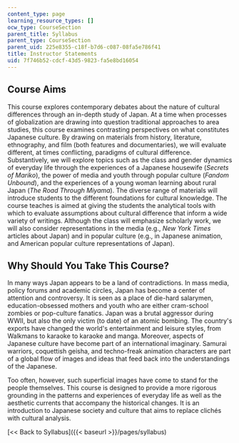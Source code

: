 ```yaml
---
content_type: page
learning_resource_types: []
ocw_type: CourseSection
parent_title: Syllabus
parent_type: CourseSection
parent_uid: 225e8355-c18f-b7d6-c087-08fa5e786f41
title: Instructor Statements
uid: 7f746b52-cdcf-43d5-9823-fa5e8bd16054
---
```


Course Aims
-----------

This course explores contemporary debates about the nature of cultural differences through an in-depth study of Japan. At a time when processes of globalization are drawing into question traditional approaches to area studies, this course examines contrasting perspectives on what constitutes Japanese culture. By drawing on materials from history, literature, ethnography, and film (both features and documentaries), we will evaluate different, at times conflicting, paradigms of cultural difference. Substantively, we will explore topics such as the class and gender dynamics of everyday life through the experiences of a Japanese housewife (_Secrets of Mariko_), the power of media and youth through popular culture (_Fandom Unbound_), and the experiences of a young woman learning about rural Japan (_The Road Through Miyama_). The diverse range of materials will introduce students to the different foundations for cultural knowledge. The course teaches is aimed at giving the students the analytical tools with which to evaluate assumptions about cultural difference that inform a wide variety of writings. Although the class will emphasize scholarly work, we will also consider representations in the media (e.g., _New York Times_ articles about Japan) and in popular culture (e.g., in Japanese animation, and American popular culture representations of Japan).

Why Should You Take This Course?
--------------------------------

In many ways Japan appears to be a land of contradictions. In mass media, policy forums and academic circles, Japan has become a center of attention and controversy. It is seen as a place of die-hard salarymen, education-obsessed mothers and youth who are either cram-school zombies or pop-culture fanatics. Japan was a brutal aggressor during WWII, but also the only victim (to date) of an atomic bombing. The country's exports have changed the world's entertainment and leisure styles, from Walkmans to karaoke to karaoke and manga. Moreover, aspects of Japanese culture have become part of an international imaginary. Samurai warriors, coquettish geisha, and techno-freak animation characters are part of a global flow of images and ideas that feed back into the understandings of the Japanese.

Too often, however, such superficial images have come to stand for the people themselves. This course is designed to provide a more rigorous grounding in the patterns and experiences of everyday life as well as the aesthetic currents that accompany the historical changes. It is an introduction to Japanese society and culture that aims to replace clichés with cultural analysis.

[\<\< Back to Syllabus]({{< baseurl >}}/pages/syllabus)